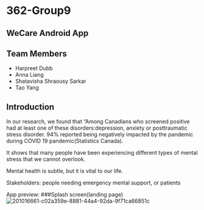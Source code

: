 # 362-Group9

## WeCare Android App

## Team Members
* Harpreet Dubb 
* Anna Liang
* Shatavisha Shraousy Sarkar 
* Tao Yang

## Introduction
In our research, we found that “Among Canadians who screened positive had at least one of these disorders:depression, anxiety or posttraumatic stress disorder. 94% reported being negatively impacted by the pandemic during COVID 19 pandemic(Statistics Canada). 

It shows that many people have been experiencing different types of mental stress that we cannot overlook. 

Mental health is subtle, but it is vital to our life. 

Stakeholders: people needing emergency mental support, or patients

App preview:
###Splash screen(landing page)
![201016661-c02a359e-8881-44a4-92da-9f71ca66851c](https://user-images.githubusercontent.com/100490492/201505415-9e67f647-81f0-431c-9c68-24c34a18450c.png)
